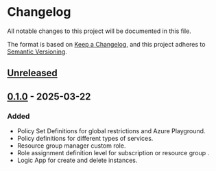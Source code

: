 # Changelog

All notable changes to this project will be documented in this file.

The format is based on [Keep a Changelog](https://keepachangelog.com/en/1.1.0/),
and this project adheres to [Semantic Versioning](https://semver.org/spec/v2.0.0.html).

## [Unreleased]

## [0.1.0] - 2025-03-22

### Added

- Policy Set Definitions for global restrictions and Azure Playground.
- Policy definitions for different types of services.
- Resource group manager custom role.
- Role assignment definition level for subscription or resource group .
- Logic App for create and delete instances.

[unreleased]: https://github.com/sjimenez44/AzureRoleAssignmentAuditor/compare/v0.1.0...HEAD
[0.1.0]: https://github.com/sjimenez44/AzureRoleAssignmentAuditor/releases/tag/v0.1.0